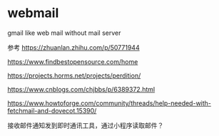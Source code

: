 # webmail
gmail like web mail without mail server

参考
https://zhuanlan.zhihu.com/p/50771944

https://www.findbestopensource.com/home

https://projects.horms.net/projects/perdition/

https://www.cnblogs.com/chjbbs/p/6389372.html

https://www.howtoforge.com/community/threads/help-needed-with-fetchmail-and-dovecot.15390/

接收邮件通知发到即时通讯工具，通过小程序读取邮件？
